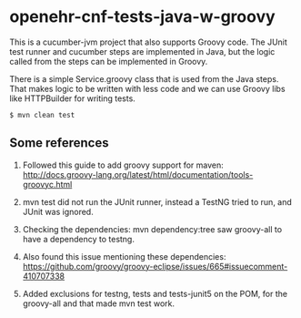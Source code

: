 # openehr-cnf-tests-java-w-groovy

This is a cucumber-jvm project that also supports Groovy code. The JUnit test runner and cucumber steps are implemented in Java, but the logic called from the steps can be implemented in Groovy.

There is a simple Service.groovy class that is used from the Java steps. That makes logic to be written with less code and we can use Groovy libs like HTTPBuilder for writing tests.

```
$ mvn clean test
```

## Some references

1. Followed this guide to add groovy support for maven: http://docs.groovy-lang.org/latest/html/documentation/tools-groovyc.html

2. mvn test did not run the JUnit runner, instead a TestNG tried to run, and JUnit was ignored.

3. Checking the dependencies: mvn dependency:tree saw groovy-all to have a dependency to testng.

4. Also found this issue mentioning these dependencies: https://github.com/groovy/groovy-eclipse/issues/665#issuecomment-410707338

5. Added exclusions for testng, tests and tests-junit5 on the POM, for the groovy-all and that made mvn test work.
